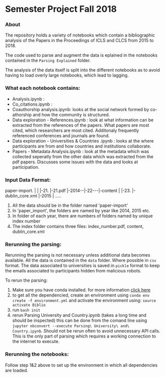 # Semester Project Fall 2018 

### About
The repository holds a variety of notebooks which contain a bibliographic analysis of the Papers in the Proceedings of ICLS and CLCS from 2015 to 2018.

The code used to parse and augment the data is eplained in the notebooks contained in the `Parsing Explained` folder. 

The analysis of the data itself is split into the different notebooks as to avoid having to load overly large notebooks, which lead to lagging.

### What each notebook contains:

- Analysis.ipynb :
- Co_citations.ipynb :
- Coauthorship analysis.ipynb: looks at the social network formed by co-athorship and how the community is structured.
- Data exploration - References.ipynb	: look at what information can be extracted from the references of the papers. What papers are most cited, which researchers are most cited. Additonaly frequently referenced conferences and journals are found.
- Data exploration - Universities & Countries .ipynb : looks at the where participants are from and how countries and institutions collaborate.
- Papers - Metadata Analysis.ipynb : look at the metadata which was collected seperatly from the other data which was extracted from the pdf papers. Discusses some issues with the data and looks at participation.

### Input Data Format:

paper-import.
|
|       |-21.  |-21.pdf
|-2014--|-22---|-content
|       |-23.  |-dublin_core.xml
|-2015
|
.....


1. All the data should be in the folder named 'paper-import'
2. In 'paper_import', the folders are named by year like 2014, 2015 etc.
3. In folder of each year, there are numbers of folders named by unique index number
4. The index folder contains three files: index_number.pdf, content, dublin_core.xml



### Rerunning the parsing:
Rerunning the parsing is not necessary unless additional data becomes available. All the data is contained in the `data` folder. Where possible in `csv` format. The data associated to universities is saved in `pickle` format to keep the emails associated to participants hidden from malicious robots.

To rerun the parsing:
1. Make sure you have conda installed. for more information [click here](https://conda.io/docs/user-guide/install/index.html)
2. to get all the dependencied, create an environment using 
```conda env create -f environment.yml```  and activate the environment using: 
```source activate Biblio``` 
3. run ```bash init```
4. rerun Parsing University and Country.ipynb (takes a long time and should be inspected) this can be done from the comand line using ```jupyter nbconvert --execute Parsing\ University\ and\ Country.ipynb```. Should not be rerun often to avoid unnecessary API calls. This is the only part of parsing which requires a working connection to the internet to execute.

### Rerunning the notebooks:

Follow step 1&2 above to set up the environment in which all dependencies are loaded.
